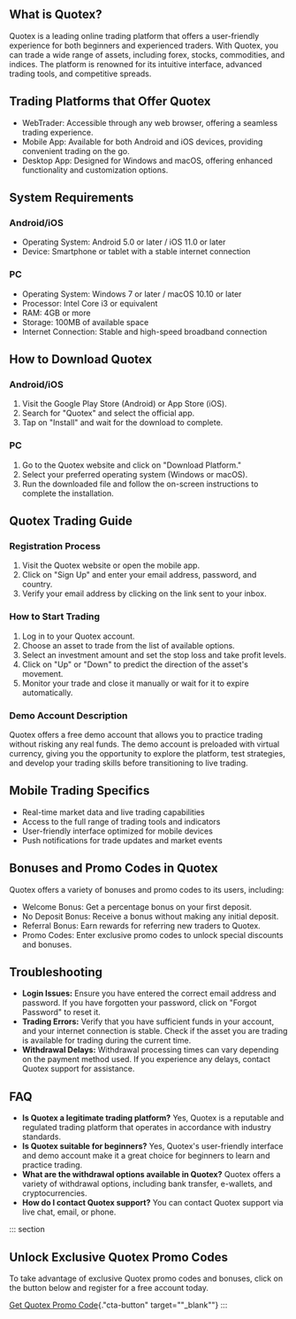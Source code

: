 ## What is Quotex?

Quotex is a leading online trading platform that offers a user-friendly
experience for both beginners and experienced traders. With Quotex, you
can trade a wide range of assets, including forex, stocks, commodities,
and indices. The platform is renowned for its intuitive interface,
advanced trading tools, and competitive spreads.

## Trading Platforms that Offer Quotex

-   WebTrader: Accessible through any web browser, offering a seamless
    trading experience.
-   Mobile App: Available for both Android and iOS devices, providing
    convenient trading on the go.
-   Desktop App: Designed for Windows and macOS, offering enhanced
    functionality and customization options.

## System Requirements

### Android/iOS

-   Operating System: Android 5.0 or later / iOS 11.0 or later
-   Device: Smartphone or tablet with a stable internet connection

### PC

-   Operating System: Windows 7 or later / macOS 10.10 or later
-   Processor: Intel Core i3 or equivalent
-   RAM: 4GB or more
-   Storage: 100MB of available space
-   Internet Connection: Stable and high-speed broadband connection

## How to Download Quotex

### Android/iOS

1.  Visit the Google Play Store (Android) or App Store (iOS).
2.  Search for "Quotex" and select the official app.
3.  Tap on "Install" and wait for the download to complete.

### PC

1.  Go to the Quotex website and click on "Download Platform."
2.  Select your preferred operating system (Windows or macOS).
3.  Run the downloaded file and follow the on-screen instructions to
    complete the installation.

## Quotex Trading Guide

### Registration Process

1.  Visit the Quotex website or open the mobile app.
2.  Click on "Sign Up" and enter your email address, password, and
    country.
3.  Verify your email address by clicking on the link sent to your
    inbox.

### How to Start Trading

1.  Log in to your Quotex account.
2.  Choose an asset to trade from the list of available options.
3.  Select an investment amount and set the stop loss and take profit
    levels.
4.  Click on "Up" or "Down" to predict the direction of the
    asset\'s movement.
5.  Monitor your trade and close it manually or wait for it to expire
    automatically.

### Demo Account Description

Quotex offers a free demo account that allows you to practice trading
without risking any real funds. The demo account is preloaded with
virtual currency, giving you the opportunity to explore the platform,
test strategies, and develop your trading skills before transitioning to
live trading.

## Mobile Trading Specifics

-   Real-time market data and live trading capabilities
-   Access to the full range of trading tools and indicators
-   User-friendly interface optimized for mobile devices
-   Push notifications for trade updates and market events

## Bonuses and Promo Codes in Quotex

Quotex offers a variety of bonuses and promo codes to its users,
including:

-   Welcome Bonus: Get a percentage bonus on your first deposit.
-   No Deposit Bonus: Receive a bonus without making any initial
    deposit.
-   Referral Bonus: Earn rewards for referring new traders to Quotex.
-   Promo Codes: Enter exclusive promo codes to unlock special discounts
    and bonuses.

## Troubleshooting

-   **Login Issues:** Ensure you have entered the correct email address
    and password. If you have forgotten your password, click on
    "Forgot Password" to reset it.
-   **Trading Errors:** Verify that you have sufficient funds in your
    account, and your internet connection is stable. Check if the asset
    you are trading is available for trading during the current time.
-   **Withdrawal Delays:** Withdrawal processing times can vary
    depending on the payment method used. If you experience any delays,
    contact Quotex support for assistance.

## FAQ

-   **Is Quotex a legitimate trading platform?** Yes, Quotex is a
    reputable and regulated trading platform that operates in accordance
    with industry standards.
-   **Is Quotex suitable for beginners?** Yes, Quotex\'s user-friendly
    interface and demo account make it a great choice for beginners to
    learn and practice trading.
-   **What are the withdrawal options available in Quotex?** Quotex
    offers a variety of withdrawal options, including bank transfer,
    e-wallets, and cryptocurrencies.
-   **How do I contact Quotex support?** You can contact Quotex support
    via live chat, email, or phone.

::: section
## Unlock Exclusive Quotex Promo Codes

To take advantage of exclusive Quotex promo codes and bonuses, click on
the button below and register for a free account today.

[Get Quotex Promo
Code](\%22https://traff.sbs/brokerqxsignup\%22){."cta-button"
target=""_blank""}
:::

